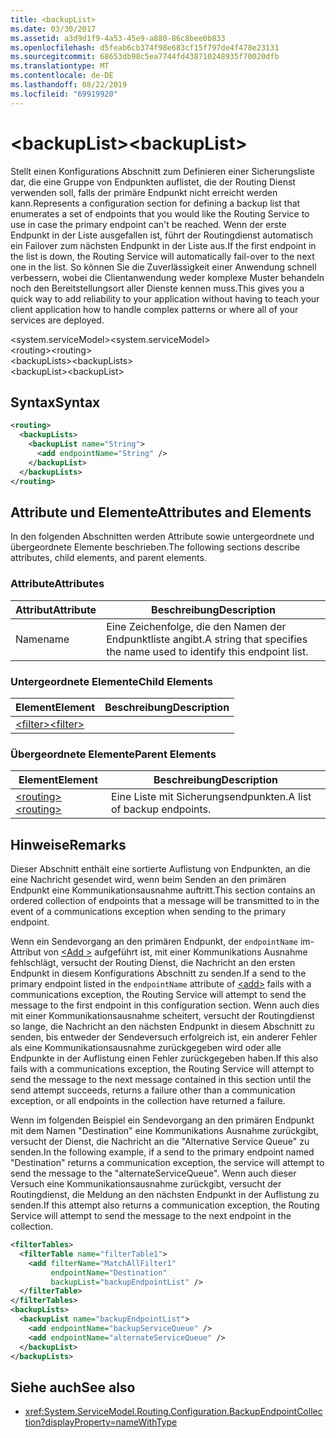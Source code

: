 ```yaml
---
title: <backupList>
ms.date: 03/30/2017
ms.assetid: a3d9d1f9-4a53-45e9-a880-86c8bee0b833
ms.openlocfilehash: d5feab6cb374f98e683cf15f797de4f478e23131
ms.sourcegitcommit: 68653db98c5ea7744fd438710248935f70020dfb
ms.translationtype: MT
ms.contentlocale: de-DE
ms.lasthandoff: 08/22/2019
ms.locfileid: "69919920"
---
```

# <a name="backuplist"></a><span data-ttu-id="9231d-101">\<backupList></span><span class="sxs-lookup"><span data-stu-id="9231d-101">\<backupList></span></span>
<span data-ttu-id="9231d-102">Stellt einen Konfigurations Abschnitt zum Definieren einer Sicherungsliste dar, die eine Gruppe von Endpunkten auflistet, die der Routing Dienst verwenden soll, falls der primäre Endpunkt nicht erreicht werden kann.</span><span class="sxs-lookup"><span data-stu-id="9231d-102">Represents a configuration section for defining a backup list that enumerates a set of endpoints that you would like the Routing Service to use in case the primary endpoint can't be reached.</span></span> <span data-ttu-id="9231d-103">Wenn der erste Endpunkt in der Liste ausgefallen ist, führt der Routingdienst automatisch ein Failover zum nächsten Endpunkt in der Liste aus.</span><span class="sxs-lookup"><span data-stu-id="9231d-103">If the first endpoint in the list is down, the Routing Service will automatically fail-over to the next one in the list.</span></span>  <span data-ttu-id="9231d-104">So können Sie die Zuverlässigkeit einer Anwendung schnell verbessern, wobei die Clientanwendung weder komplexe Muster behandeln noch den Bereitstellungsort aller Dienste kennen muss.</span><span class="sxs-lookup"><span data-stu-id="9231d-104">This gives you a quick way to add reliability to your application without having to teach your client application how to handle complex patterns or where all of your services are deployed.</span></span>  
  
 <span data-ttu-id="9231d-105">\<system.serviceModel></span><span class="sxs-lookup"><span data-stu-id="9231d-105">\<system.serviceModel></span></span>  
<span data-ttu-id="9231d-106">\<routing></span><span class="sxs-lookup"><span data-stu-id="9231d-106">\<routing></span></span>  
<span data-ttu-id="9231d-107">\<backupLists></span><span class="sxs-lookup"><span data-stu-id="9231d-107">\<backupLists></span></span>  
<span data-ttu-id="9231d-108">\<backupList></span><span class="sxs-lookup"><span data-stu-id="9231d-108">\<backupList></span></span>  
  
## <a name="syntax"></a><span data-ttu-id="9231d-109">Syntax</span><span class="sxs-lookup"><span data-stu-id="9231d-109">Syntax</span></span>  
  
```xml  
<routing>
  <backupLists>
    <backupList name="String">
      <add endpointName="String" />
    </backupList>
  </backupLists>
</routing>
```  
  
## <a name="attributes-and-elements"></a><span data-ttu-id="9231d-110">Attribute und Elemente</span><span class="sxs-lookup"><span data-stu-id="9231d-110">Attributes and Elements</span></span>  
 <span data-ttu-id="9231d-111">In den folgenden Abschnitten werden Attribute sowie untergeordnete und übergeordnete Elemente beschrieben.</span><span class="sxs-lookup"><span data-stu-id="9231d-111">The following sections describe attributes, child elements, and parent elements.</span></span>  
  
### <a name="attributes"></a><span data-ttu-id="9231d-112">Attribute</span><span class="sxs-lookup"><span data-stu-id="9231d-112">Attributes</span></span>  
  
|<span data-ttu-id="9231d-113">Attribut</span><span class="sxs-lookup"><span data-stu-id="9231d-113">Attribute</span></span>|<span data-ttu-id="9231d-114">Beschreibung</span><span class="sxs-lookup"><span data-stu-id="9231d-114">Description</span></span>|  
|---------------|-----------------|  
|<span data-ttu-id="9231d-115">Name</span><span class="sxs-lookup"><span data-stu-id="9231d-115">name</span></span>|<span data-ttu-id="9231d-116">Eine Zeichenfolge, die den Namen der Endpunktliste angibt.</span><span class="sxs-lookup"><span data-stu-id="9231d-116">A string that specifies the name used to identify this endpoint list.</span></span>|  
  
### <a name="child-elements"></a><span data-ttu-id="9231d-117">Untergeordnete Elemente</span><span class="sxs-lookup"><span data-stu-id="9231d-117">Child Elements</span></span>  
  
|<span data-ttu-id="9231d-118">Element</span><span class="sxs-lookup"><span data-stu-id="9231d-118">Element</span></span>|<span data-ttu-id="9231d-119">Beschreibung</span><span class="sxs-lookup"><span data-stu-id="9231d-119">Description</span></span>|  
|-------------|-----------------|  
|[<span data-ttu-id="9231d-120">\<filter></span><span class="sxs-lookup"><span data-stu-id="9231d-120">\<filter></span></span>](filter.md)||  
  
### <a name="parent-elements"></a><span data-ttu-id="9231d-121">Übergeordnete Elemente</span><span class="sxs-lookup"><span data-stu-id="9231d-121">Parent Elements</span></span>  
  
|<span data-ttu-id="9231d-122">Element</span><span class="sxs-lookup"><span data-stu-id="9231d-122">Element</span></span>|<span data-ttu-id="9231d-123">Beschreibung</span><span class="sxs-lookup"><span data-stu-id="9231d-123">Description</span></span>|  
|-------------|-----------------|  
|[<span data-ttu-id="9231d-124">\<routing></span><span class="sxs-lookup"><span data-stu-id="9231d-124">\<routing></span></span>](routing.md)|<span data-ttu-id="9231d-125">Eine Liste mit Sicherungsendpunkten.</span><span class="sxs-lookup"><span data-stu-id="9231d-125">A list of backup endpoints.</span></span>|  
  
## <a name="remarks"></a><span data-ttu-id="9231d-126">Hinweise</span><span class="sxs-lookup"><span data-stu-id="9231d-126">Remarks</span></span>  
 <span data-ttu-id="9231d-127">Dieser Abschnitt enthält eine sortierte Auflistung von Endpunkten, an die eine Nachricht gesendet wird, wenn beim Senden an den primären Endpunkt eine Kommunikationsausnahme auftritt.</span><span class="sxs-lookup"><span data-stu-id="9231d-127">This section contains an ordered collection of endpoints that a message will be transmitted to in the event of a communications exception when sending to the primary endpoint.</span></span>  
  
 <span data-ttu-id="9231d-128">Wenn ein Sendevorgang an den primären Endpunkt, der `endpointName` im-Attribut von [ \<Add >](add-of-entries.md) aufgeführt ist, mit einer Kommunikations Ausnahme fehlschlägt, versucht der Routing Dienst, die Nachricht an den ersten Endpunkt in diesem Konfigurations Abschnitt zu senden.</span><span class="sxs-lookup"><span data-stu-id="9231d-128">If a send to the primary endpoint listed in the `endpointName` attribute of [\<add>](add-of-entries.md) fails with a communications exception, the Routing Service will attempt to send the message to the first endpoint in this configuration section.</span></span> <span data-ttu-id="9231d-129">Wenn auch dies mit einer Kommunikationsausnahme scheitert, versucht der Routingdienst so lange, die Nachricht an den nächsten Endpunkt in diesem Abschnitt zu senden, bis entweder der Sendeversuch erfolgreich ist, ein anderer Fehler als eine Kommunikationsausnahme zurückgegeben wird oder alle Endpunkte in der Auflistung einen Fehler zurückgegeben haben.</span><span class="sxs-lookup"><span data-stu-id="9231d-129">If this also fails with a communications exception, the Routing Service will attempt to send the message to the next message contained in this section until the send attempt succeeds, returns a failure other than a communication exception, or all endpoints in the collection have returned a failure.</span></span>  
  
 <span data-ttu-id="9231d-130">Wenn im folgenden Beispiel ein Sendevorgang an den primären Endpunkt mit dem Namen "Destination" eine Kommunikations Ausnahme zurückgibt, versucht der Dienst, die Nachricht an die "Alternative Service Queue" zu senden.</span><span class="sxs-lookup"><span data-stu-id="9231d-130">In the following example, if a send to the primary endpoint named "Destination" returns a communication exception, the service will attempt to send the message to the "alternateServiceQueue".</span></span> <span data-ttu-id="9231d-131">Wenn auch dieser Versuch eine Kommunikationsausnahme zurückgibt, versucht der Routingdienst, die Meldung an den nächsten Endpunkt in der Auflistung zu senden.</span><span class="sxs-lookup"><span data-stu-id="9231d-131">If this attempt also returns a communication exception, the Routing Service will attempt to send the message to the next endpoint in the collection.</span></span>  
  
```xml  
<filterTables>
  <filterTable name="filterTable1">
    <add filterName="MatchAllFilter1"
         endpointName="Destination"
         backupList="backupEndpointList" />
  </filterTable>
</filterTables>
<backupLists>
  <backupList name="backupEndpointList">
    <add endpointName="backupServiceQueue" />
    <add endpointName="alternateServiceQueue" />
  </backupList>
</backupLists>
```  
  
## <a name="see-also"></a><span data-ttu-id="9231d-132">Siehe auch</span><span class="sxs-lookup"><span data-stu-id="9231d-132">See also</span></span>

- <xref:System.ServiceModel.Routing.Configuration.BackupEndpointCollection?displayProperty=nameWithType>
